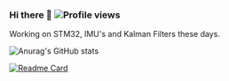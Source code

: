 ### Hi there 👋 ![Profile views](https://gpvc.arturio.dev/ibrahimcahit)

Working on STM32, IMU's and Kalman Filters these days.

![Anurag's GitHub stats](https://github-readme-stats.vercel.app/api?username=ibrahimcahit&show_icons=true&theme=onedark)

[![Readme Card](https://github-readme-stats.vercel.app/api/pin/?username=ibrahimcahit&repo=aldebaran-rtos-core&show_owner=TRUE&show_icons=true&theme=onedark)](https://github.com/ibrahimcahit/aldebaran-rtos-core)

